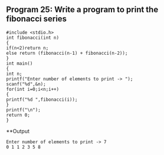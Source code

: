 ## Program 25: Write a program to print the fibonacci series
```
#include <stdio.h>
int fibonacci(int n)
{
if(n<2)return n;
else return (fibonacci(n-1) + fibonacci(n-2));
}
int main()
{
int n;
printf("Enter number of elements to print -> ");
scanf("%d",&n);
for(int i=0;i<n;i++)
{
printf("%d ",fibonacci(i));
}
printf("\n");
return 0;
}
```

**Output
```
Enter number of elements to print -> 7
0 1 1 2 3 5 8
```

